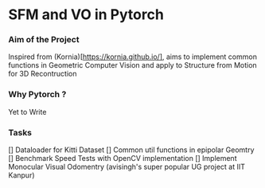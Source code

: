 # SFM and VO in Pytorch

### Aim of the Project
Inspired from (Kornia)[https://kornia.github.io/], aims to implement common functions in Geometric Computer Vision and apply to  Structure from Motion for 3D Recontruction

### Why Pytorch ?

Yet to Write

### Tasks
[] Dataloader for Kitti Dataset
[] Common util functions in epipolar Geomtry
[] Benchmark Speed Tests with OpenCV implementation
[] Implement Monocular Visual Odomentry (avisingh's super popular UG project at IIT Kanpur)
